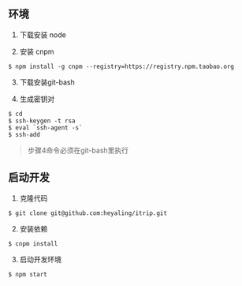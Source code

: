 ## 环境

1. 下载安装 node

2. 安装 cnpm
```
$ npm install -g cnpm --registry=https://registry.npm.taobao.org
```

3. 下载安装git-bash

4. 生成密钥对
```
$ cd
$ ssh-keygen -t rsa
$ eval `ssh-agent -s`
$ ssh-add
```
> 步骤4命令必须在git-bash里执行


## 启动开发

1. 克隆代码
```
$ git clone git@github.com:heyaling/itrip.git
```

2. 安装依赖
```
$ cnpm install
```

3. 启动开发环境
```
$ npm start
```

